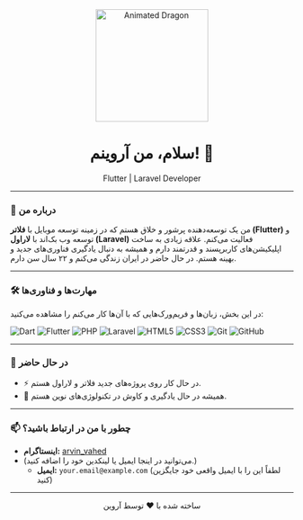 <div align="center">
  <img src="https://media.giphy.com/media/LmNwrBhejkK9EFWxoe/giphy.gif" alt="Animated Dragon" width="200"/>
  <h1>سلام، من آروینم! 👋</h1>
  <p>Flutter | Laravel Developer</p>
</div>

---

### 🚀 درباره من

من یک توسعه‌دهنده پرشور و خلاق هستم که در زمینه توسعه موبایل با **فلاتر (Flutter)** و توسعه وب بک‌اند با **لاراول (Laravel)** فعالیت می‌کنم. علاقه زیادی به ساخت اپلیکیشن‌های کاربرپسند و قدرتمند دارم و همیشه به دنبال یادگیری فناوری‌های جدید و بهینه هستم. در حال حاضر در ایران زندگی می‌کنم و ۲۲ سال سن دارم.

---

### 🛠️ مهارت‌ها و فناوری‌ها

در این بخش، زبان‌ها و فریم‌ورک‌هایی که با آن‌ها کار می‌کنم را مشاهده می‌کنید:

<p>
  <img src="https://img.shields.io/badge/Dart-0175C2?style=for-the-badge&logo=dart&logoColor=white" alt="Dart" />
  <img src="https://img.shields.io/badge/Flutter-02569B?style=for-the-badge&logo=flutter&logoColor=white" alt="Flutter" />
  <img src="https://img.shields.io/badge/PHP-777BB4?style=for-the-badge&logo=php&logoColor=white" alt="PHP" />
  <img src="https://img.shields.io/badge/Laravel-FF2D20?style=for-the-badge&logo=laravel&logoColor=white" alt="Laravel" />
  <img src="https://img.shields.io/badge/HTML5-E34F26?style=for-the-badge&logo=html5&logoColor=white" alt="HTML5" />
  <img src="https://img.shields.io/badge/CSS3-1572B6?style=for-the-badge&logo=css3&logoColor=white" alt="CSS3" />
  <img src="https://img.shields.io/badge/Git-F05032?style=for-the-badge&logo=git&logoColor=white" alt="Git" />
  <img src="https://img.shields.io/badge/GitHub-181717?style=for-the-badge&logo=github&logoColor=white" alt="GitHub" />
</p>

---

### 🔭 در حال حاضر

* ⚡️ در حال کار روی پروژه‌های جدید فلاتر و لاراول هستم.
* 🌱 همیشه در حال یادگیری و کاوش در تکنولوژی‌های نوین هستم.

---

### 📫 چطور با من در ارتباط باشید؟

* **اینستاگرام:** [arvin_vahed](https://www.instagram.com/arvin_vahed/)
* (می‌توانید در اینجا ایمیل یا لینکدین خود را اضافه کنید.)
    * **ایمیل:** `your.email@example.com` (لطفاً این را با ایمیل واقعی خود جایگزین کنید)

---

<div align="center">
  <p>
    ساخته شده با ❤️ توسط آروین
  </p>
</div>
